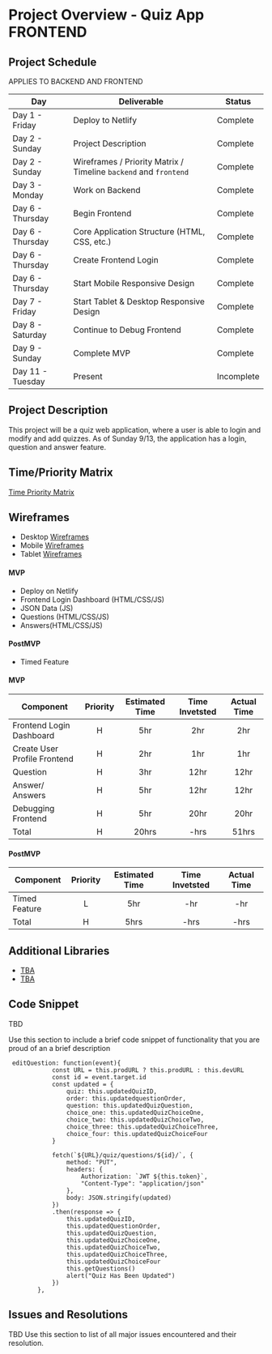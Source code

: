 # Project Overview - Quiz App FRONTEND

## Project Schedule

APPLIES TO BACKEND AND FRONTEND 

|  Day | Deliverable | Status
|---|---| ---|
|Day 1 - Friday| Deploy to Netlify | Complete
|Day 2 - Sunday| Project Description | Complete
|Day 2 - Sunday| Wireframes / Priority Matrix / Timeline `backend` and `frontend`| Complete
|Day 3 - Monday| Work on Backend | Complete
|Day 6 - Thursday| Begin Frontend | Complete
|Day 6 - Thursday| Core Application Structure (HTML, CSS, etc.) | Complete
|Day 6 - Thursday| Create Frontend Login | Complete
|Day 6 - Thursday| Start Mobile Responsive Design | Complete
|Day 7 - Friday| Start Tablet & Desktop Responsive Design | Complete
|Day 8 - Saturday| Continue to Debug Frontend | Complete
|Day 9 - Sunday| Complete MVP | Complete
|Day 11 - Tuesday| Present | Incomplete


## Project Description

This project will be a quiz web application, where a user is able to login and modify and add quizzes. As of Sunday 9/13, the application has a login, question and answer feature. 

## Time/Priority Matrix 

[Time Priority Matrix](https://res.cloudinary.com/stephaniev/image/upload/v1600048377/Screen_Shot_2020-09-13_at_9.52.27_PM_kqxlbx.png)

## Wireframes 
- Desktop [Wireframes](https://res.cloudinary.com/stephaniev/image/upload/v1600047183/Screen_Shot_2020-09-13_at_9.32.37_PM_ocetpf.png) 
- Mobile [Wireframes](https://res.cloudinary.com/stephaniev/image/upload/v1600047480/Screen_Shot_2020-09-13_at_9.37.22_PM_dwg0qv.png) 
- Tablet [Wireframes](https://res.cloudinary.com/stephaniev/image/upload/v1600047795/Screen_Shot_2020-09-13_at_9.42.56_PM_s7a7v5.png) 

#### MVP

- Deploy on Netlify
- Frontend Login Dashboard (HTML/CSS/JS)
- JSON Data (JS)
- Questions (HTML/CSS/JS)
- Answers(HTML/CSS/JS)



#### PostMVP 

- Timed Feature 


#### MVP
| Component | Priority | Estimated Time | Time Invetsted | Actual Time |
| --- | :---: |  :---: | :---: | :---: |
| Frontend Login Dashboard | H | 5hr | 2hr | 2hr|
| Create User Profile Frontend | H | 2hr | 1hr | 1hr|
| Question  | H | 3hr | 12hr | 12hr|
| Answer/ Answers | H | 5hr | 12hr | 12hr|
| Debugging Frontend | H | 5hr | 20hr | 20hr|
| Total | H | 20hrs| -hrs | 51hrs |

#### PostMVP
| Component | Priority | Estimated Time | Time Invetsted | Actual Time |
| --- | :---: |  :---: | :---: | :---: |
| Timed Feature| L | 5hr | -hr | -hr|
| Total | H | 5hrs| -hrs | -hrs |

## Additional Libraries
- [TBA]() 
- [TBA]()
 

## Code Snippet

TBD

Use this section to include a brief code snippet of functionality that you are proud of an a brief description  

```
 editQuestion: function(event){
            const URL = this.prodURL ? this.prodURL : this.devURL
            const id = event.target.id 
            const updated = { 
                quiz: this.updatedQuizID,
                order: this.updatedquestionOrder, 
                question: this.updatedQuizQuestion,
                choice_one: this.updatedQuizChoiceOne,
                choice_two: this.updatedQuizChoiceTwo,
                choice_three: this.updatedQuizChoiceThree,
                choice_four: this.updatedQuizChoiceFour
            }

            fetch(`${URL}/quiz/questions/${id}/`, {
                method: "PUT",
                headers: {
                    Authorization: `JWT ${this.token}`,
                    "Content-Type": "application/json"
                },
                body: JSON.stringify(updated)
            })
            .then(response => {
                this.updatedQuizID,
                this.updatedQuestionOrder,
                this.updatedQuizQuestion,
                this.updatedQuizChoiceOne,
                this.updatedQuizChoiceTwo,
                this.updatedQuizChoiceThree,
                this.updatedQuizChoiceFour
                this.getQuestions() 
                alert("Quiz Has Been Updated")
            })
        }, 
```

## Issues and Resolutions

TBD
 Use this section to list of all major issues encountered and their resolution.